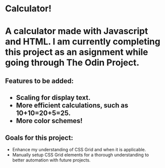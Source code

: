 <h1>Calculator!<h1>
<p>A calculator made with Javascript and HTML. I am currently completing this project as an asignment while going through The Odin Project.</p>
  
<h2>Features to be added:<h2>
  <ul>
    <li>Scaling for display text.</li>
    <li>More efficient calculations, such as 10+10=20+5=25.</li>
    <li>More color schemes!</li>
  </ul>
  
<h2>Goals for this project:</h2>
  <ul>
    <li>Enhance my understanding of CSS Grid and when it is applicable.</li>
    <li>Manually setup CSS Grid elements for a thorough understanding to better automation with future projects.</li>
  </ul>
